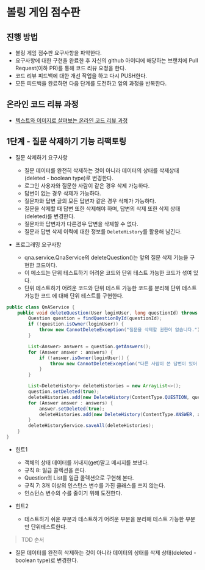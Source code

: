 # 볼링 게임 점수판
## 진행 방법
* 볼링 게임 점수판 요구사항을 파악한다.
* 요구사항에 대한 구현을 완료한 후 자신의 github 아이디에 해당하는 브랜치에 Pull Request(이하 PR)를 통해 코드 리뷰 요청을 한다.
* 코드 리뷰 피드백에 대한 개선 작업을 하고 다시 PUSH한다.
* 모든 피드백을 완료하면 다음 단계를 도전하고 앞의 과정을 반복한다.

## 온라인 코드 리뷰 과정

* [텍스트와 이미지로 살펴보는 온라인 코드 리뷰 과정](https://github.com/next-step/nextstep-docs/tree/master/codereview)

## 1단계 - 질문 삭제하기 기능 리팩토링

- 질문 삭제하기 요구사항
    - 질문 데이터를 완전히 삭제하는 것이 아니라 데이터의 상태를 삭제상태(deleted - boolean type)로 변경한다.
    - 로그인 사용자와 질문한 사람이 같은 경우 삭제 가능하다.
    - 답변이 없는 경우 삭제가 가능하다.
    - 질문자와 답변 글의 모든 답변자 같은 경우 삭제가 가능하다.
    - 질문을 삭제할 때 답변 또한 삭제해야 하며, 답변의 삭제 또한 삭제 상태(deleted)를 변경한다.
    - 질문자와 답변자가 다른경우 답변을 삭제할 수 없다.
    - 질문과 답변 삭제 이력에 대한 정보를 `DeleteHistory`를 활용해 남긴다.

- 프로그래밍 요구사항
    - qna.service.QnaService의 deleteQuestion()는 앞의 질문 삭제 기능을 구현한 코드이다.
    - 이 메소드는 단위 테스트하기 어려운 코드와 단위 테스트 가능한 코드가 섞여 있다.
    - 단위 테스트하기 어려운 코드와 단위 테스트 가능한 코드를 분리해 단위 테스트 가능한 코드 에 대해 단위 테스트를 구현한다.

```java
public class QnAService {
    public void deleteQuestion(User loginUser, long questionId) throws CannotDeleteException {
        Question question = findQuestionById(questionId);
        if (!question.isOwner(loginUser)) {
            throw new CannotDeleteException("질문을 삭제할 권한이 없습니다.");
        }

        List<Answer> answers = question.getAnswers();
        for (Answer answer : answers) {
            if (!answer.isOwner(loginUser)) {
                throw new CannotDeleteException("다른 사람이 쓴 답변이 있어 삭제할 수 없습니다.");
            }
        }

        List<DeleteHistory> deleteHistories = new ArrayList<>();
        question.setDeleted(true);
        deleteHistories.add(new DeleteHistory(ContentType.QUESTION, questionId, question.getWriter(), LocalDateTime.now()));
        for (Answer answer : answers) {
            answer.setDeleted(true);
            deleteHistories.add(new DeleteHistory(ContentType.ANSWER, answer.getId(), answer.getWriter(), LocalDateTime.now()));
        }
        deleteHistoryService.saveAll(deleteHistories);
    }
}
```

- 힌트1
    - 객체의 상태 데이터를 꺼내지(get)말고 메시지를 보낸다.
    - 규칙 8: 일급 콜렉션을 쓴다.
    - Question의 List를 일급 콜렉션으로 구현해 본다.
    - 규칙 7: 3개 이상의 인스턴스 변수를 가진 클래스를 쓰지 않는다.
    - 인스턴스 변수의 수를 줄이기 위해 도전한다.

- 힌트2
    - 테스트하기 쉬운 부분과 테스트하기 어려운 부분을 분리해 테스트 가능한 부분만 단위테스트한다.


> TDD 순서

- 질문 데이터를 완전히 삭제하는 것이 아니라 데이터의 상태를 삭제 상태(deleted - boolean type)로 변경한다.
